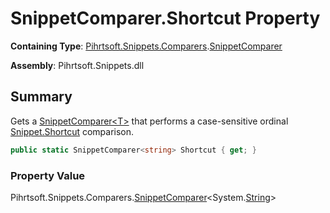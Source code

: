 # SnippetComparer\.Shortcut Property

**Containing Type**: [Pihrtsoft.Snippets.Comparers](../../README.md)\.[SnippetComparer](../README.md)

**Assembly**: Pihrtsoft\.Snippets\.dll

## Summary

Gets a [SnippetComparer\<T>](../../SnippetComparer-1/README.md) that performs a case\-sensitive ordinal [Snippet.Shortcut](../../../Snippet/Shortcut/README.md) comparison\.

```csharp
public static SnippetComparer<string> Shortcut { get; }
```

### Property Value

Pihrtsoft\.Snippets\.Comparers\.[SnippetComparer](../../SnippetComparer-1/README.md)\<System\.[String](https://docs.microsoft.com/en-us/dotnet/api/system.string)>

